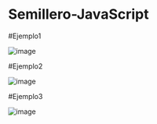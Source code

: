 # Semillero-JavaScript

#Ejemplo1

![image](https://github.com/JackelinEspinosa/Semillero-JavaScript/assets/134608173/005c6126-8fd9-46a6-999c-2b594beab481)


#Ejemplo2

![image](https://github.com/JackelinEspinosa/Semillero-JavaScript/assets/134608173/22c62d4f-313c-4e65-9b39-3fe8286db414)

#Ejemplo3

![image](https://github.com/JackelinEspinosa/Semillero-JavaScript/assets/134608173/f485187d-e182-45bd-be60-9e322c23c12e)


